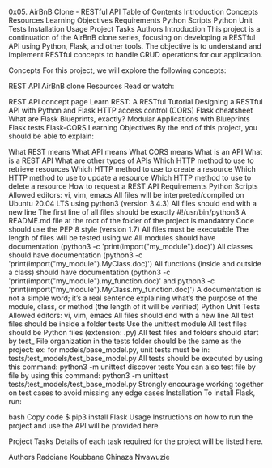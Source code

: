 0x05. AirBnB Clone - RESTful API
Table of Contents
Introduction
Concepts
Resources
Learning Objectives
Requirements
Python Scripts
Python Unit Tests
Installation
Usage
Project Tasks
Authors
Introduction
This project is a continuation of the AirBnB clone series, focusing on developing a RESTful API using Python, Flask, and other tools. The objective is to understand and implement RESTful concepts to handle CRUD operations for our application.

Concepts
For this project, we will explore the following concepts:

REST API
AirBnB clone
Resources
Read or watch:

REST API concept page
Learn REST: A RESTful Tutorial
Designing a RESTful API with Python and Flask
HTTP access control (CORS)
Flask cheatsheet
What are Flask Blueprints, exactly?
Modular Applications with Blueprints
Flask tests
Flask-CORS
Learning Objectives
By the end of this project, you should be able to explain:

What REST means
What API means
What CORS means
What is an API
What is a REST API
What are other types of APIs
Which HTTP method to use to retrieve resources
Which HTTP method to use to create a resource
Which HTTP method to use to update a resource
Which HTTP method to use to delete a resource
How to request a REST API
Requirements
Python Scripts
Allowed editors: vi, vim, emacs
All files will be interpreted/compiled on Ubuntu 20.04 LTS using python3 (version 3.4.3)
All files should end with a new line
The first line of all files should be exactly #!/usr/bin/python3
A README.md file at the root of the folder of the project is mandatory
Code should use the PEP 8 style (version 1.7)
All files must be executable
The length of files will be tested using wc
All modules should have documentation (python3 -c 'print(import("my_module").doc)')
All classes should have documentation (python3 -c 'print(import("my_module").MyClass.doc)')
All functions (inside and outside a class) should have documentation (python3 -c 'print(import("my_module").my_function.doc)' and python3 -c 'print(import("my_module").MyClass.my_function.doc)')
A documentation is not a simple word; it’s a real sentence explaining what’s the purpose of the module, class, or method (the length of it will be verified)
Python Unit Tests
Allowed editors: vi, vim, emacs
All files should end with a new line
All test files should be inside a folder tests
Use the unittest module
All test files should be Python files (extension: .py)
All test files and folders should start by test_
File organization in the tests folder should be the same as the project: ex: for models/base_model.py, unit tests must be in: tests/test_models/test_base_model.py
All tests should be executed by using this command: python3 -m unittest discover tests
You can also test file by file by using this command: python3 -m unittest tests/test_models/test_base_model.py
Strongly encourage working together on test cases to avoid missing any edge cases
Installation
To install Flask, run:

bash
Copy code
$ pip3 install Flask
Usage
Instructions on how to run the project and use the API will be provided here.

Project Tasks
Details of each task required for the project will be listed here.

Authors
Radoiane Koubbane
Chinaza Nwawuzie